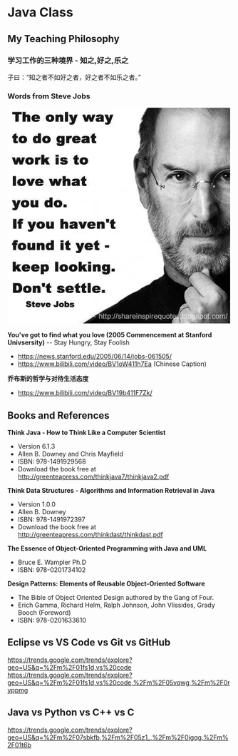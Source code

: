 # Java Class

## My Teaching Philosophy

###  学习工作的三种境界 - 知之,好之,乐之
子曰：“知之者不如好之者，好之者不如乐之者。”

### Words from Steve Jobs
![Find what you love](./SteveJobs.jpeg)

**You've got to find what you love (2005 Commencement at Stanford Univsersity)** 
-- Stay Hungry, Stay Foolish
* https://news.stanford.edu/2005/06/14/jobs-061505/
* https://www.bilibili.com/video/BV1oW411h7Ea (Chinese Caption)

**乔布斯的哲学与对待生活态度**
- https://www.bilibili.com/video/BV19b411F7Zk/

## Books and References

**Think Java - How to Think Like a Computer Scientist**
* Version 6.1.3
* Allen B. Downey and Chris Mayfield
* ISBN: 978-1491929568
* Download the book free at http://greenteapress.com/thinkjava7/thinkjava2.pdf
  
**Think Data Structures - Algorithms and Information Retrieval in Java**
* Version 1.0.0
* Allen B. Downey
* ISBN: 978-1491972397
* Download the book free at http://greenteapress.com/thinkdast/thinkdast.pdf

**The Essence of Object-Oriented Programming with Java and UML**
* Bruce E. Wampler Ph.D
* ISBN: 978-0201734102

**Design Patterns: Elements of Reusable Object-Oriented Software**
* The Bible of Object Oriented Design authored by the Gang of Four.
* Erich Gamma, Richard Helm, Ralph Johnson, John Vlissides, Grady Booch (Foreword)
* ISBN: 978-0201633610

## Eclipse vs VS Code vs Git vs GitHub
https://trends.google.com/trends/explore?geo=US&q=%2Fm%2F01fs1d,vs%20code
https://trends.google.com/trends/explore?geo=US&q=%2Fm%2F01fs1d,vs%20code,%2Fm%2F05vqwg,%2Fm%2F0ryppmg

## Java vs Python vs C++ vs C
https://trends.google.com/trends/explore?geo=US&q=%2Fm%2F07sbkfb,%2Fm%2F05z1_,%2Fm%2F0jgqg,%2Fm%2F01t6b

